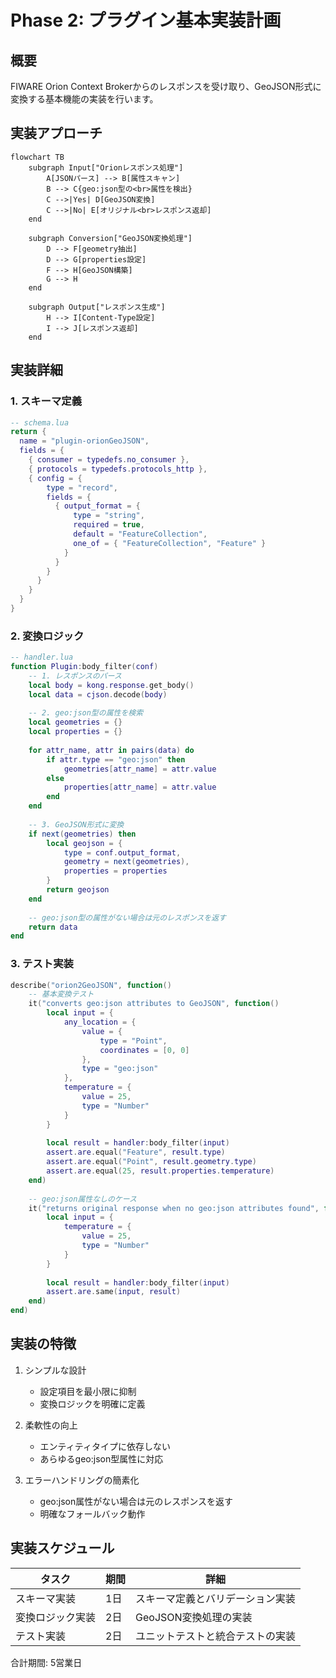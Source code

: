 # Phase 2: プラグイン基本実装計画

## 概要
FIWARE Orion Context Brokerからのレスポンスを受け取り、GeoJSON形式に変換する基本機能の実装を行います。

## 実装アプローチ

```mermaid
flowchart TB
    subgraph Input["Orionレスポンス処理"]
        A[JSONパース] --> B[属性スキャン]
        B --> C{geo:json型の<br>属性を検出}
        C -->|Yes| D[GeoJSON変換]
        C -->|No| E[オリジナル<br>レスポンス返却]
    end

    subgraph Conversion["GeoJSON変換処理"]
        D --> F[geometry抽出]
        D --> G[properties設定]
        F --> H[GeoJSON構築]
        G --> H
    end

    subgraph Output["レスポンス生成"]
        H --> I[Content-Type設定]
        I --> J[レスポンス返却]
    end
```

## 実装詳細

### 1. スキーマ定義
```lua
-- schema.lua
return {
  name = "plugin-orionGeoJSON",
  fields = {
    { consumer = typedefs.no_consumer },
    { protocols = typedefs.protocols_http },
    { config = {
        type = "record",
        fields = {
          { output_format = {
              type = "string",
              required = true,
              default = "FeatureCollection",
              one_of = { "FeatureCollection", "Feature" }
            }
          }
        }
      }
    }
  }
}
```

### 2. 変換ロジック
```lua
-- handler.lua
function Plugin:body_filter(conf)
    -- 1. レスポンスのパース
    local body = kong.response.get_body()
    local data = cjson.decode(body)
    
    -- 2. geo:json型の属性を検索
    local geometries = {}
    local properties = {}
    
    for attr_name, attr in pairs(data) do
        if attr.type == "geo:json" then
            geometries[attr_name] = attr.value
        else
            properties[attr_name] = attr.value
        end
    end
    
    -- 3. GeoJSON形式に変換
    if next(geometries) then
        local geojson = {
            type = conf.output_format,
            geometry = next(geometries),
            properties = properties
        }
        return geojson
    end
    
    -- geo:json型の属性がない場合は元のレスポンスを返す
    return data
end
```

### 3. テスト実装
```lua
describe("orion2GeoJSON", function()
    -- 基本変換テスト
    it("converts geo:json attributes to GeoJSON", function()
        local input = {
            any_location = {
                value = {
                    type = "Point",
                    coordinates = [0, 0]
                },
                type = "geo:json"
            },
            temperature = {
                value = 25,
                type = "Number"
            }
        }
        
        local result = handler:body_filter(input)
        assert.are.equal("Feature", result.type)
        assert.are.equal("Point", result.geometry.type)
        assert.are.equal(25, result.properties.temperature)
    end)
    
    -- geo:json属性なしのケース
    it("returns original response when no geo:json attributes found", function()
        local input = {
            temperature = {
                value = 25,
                type = "Number"
            }
        }
        
        local result = handler:body_filter(input)
        assert.are.same(input, result)
    end)
end)
```

## 実装の特徴

1. シンプルな設計
   - 設定項目を最小限に抑制
   - 変換ロジックを明確に定義

2. 柔軟性の向上
   - エンティティタイプに依存しない
   - あらゆるgeo:json型属性に対応

3. エラーハンドリングの簡素化
   - geo:json属性がない場合は元のレスポンスを返す
   - 明確なフォールバック動作

## 実装スケジュール

| タスク | 期間 | 詳細 |
|--------|------|------|
| スキーマ実装 | 1日 | スキーマ定義とバリデーション実装 |
| 変換ロジック実装 | 2日 | GeoJSON変換処理の実装 |
| テスト実装 | 2日 | ユニットテストと統合テストの実装 |

合計期間: 5営業日
